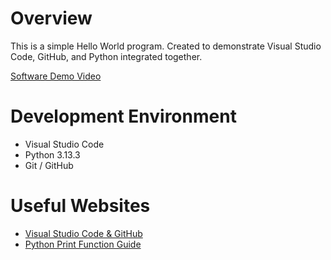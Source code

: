 # Overview

This is a simple Hello World program. Created to demonstrate Visual Studio Code, GitHub, and Python integrated together.

[Software Demo Video](https://youtu.be/5n9ZN_nCFrM)

# Development Environment

* Visual Studio Code
* Python 3.13.3
* Git / GitHub

# Useful Websites

* [Visual Studio Code & GitHub](https://code.visualstudio.com/docs/sourcecontrol/github)
* [Python Print Function Guide](https://www.w3schools.com/python/ref_func_print.asp)
